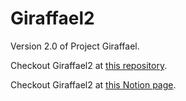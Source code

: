 # Giraffael2

Version 2.0 of Project Giraffael.

Checkout Giraffael2 at [this repository](https://github.com/SpecialNoel/Giraffael2).

Checkout Giraffael2 at [this Notion page](https://www.notion.so/Project-Giraffael-15fa829a7ea780a7a2cdf502792b7805).

